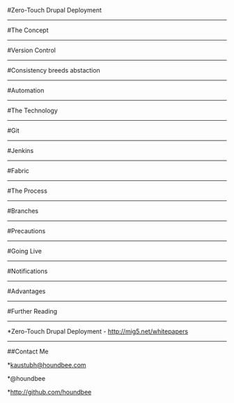 #Zero-Touch Drupal Deployment

---

#The Concept

---

#Version Control

---

#Consistency breeds abstaction

---

#Automation

---

#The Technology

---

#Git

---

#Jenkins

---

#Fabric

---

#The Process

---

#Branches

---

#Precautions

---

#Going Live

---

#Notifications

---

#Advantages

---

#Further Reading

---

*Zero-Touch Drupal Deployment - http://mig5.net/whitepapers

---

##Contact Me

*kaustubh@houndbee.com

*@houndbee

*http://github.com/houndbee

